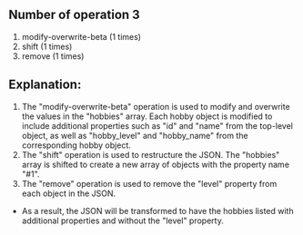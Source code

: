 ## Number of operation 3
1. modify-overwrite-beta (1 times)
2. shift (1 times)
3. remove (1 times)


## Explanation:

1. The "modify-overwrite-beta" operation is used to modify and overwrite the values in the "hobbies" array. Each hobby object is modified to include additional properties such as "id" and "name" from the top-level object, as well as "hobby_level" and "hobby_name" from the corresponding hobby object.
2. The "shift" operation is used to restructure the JSON. The "hobbies" array is shifted to create a new array of objects with the property name "#1".
3. The "remove" operation is used to remove the "level" property from each object in the JSON.

* As a result, the JSON will be transformed to have the hobbies listed with additional properties and without the "level" property.